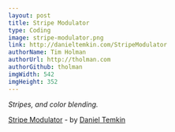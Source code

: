 ```yaml
---
layout: post
title: Stripe Modulator
type: Coding
image: stripe-modulator.png
link: http://danieltemkin.com/StripeModulator
authorName: Tim Holman
authorUrl: http://tholman.com
authorGithub: tholman
imgWidth: 542
imgHeight: 352
---
```


_Stripes, and color blending._

[Stripe Modulator](http://danieltemkin.com/StripeModulator) - by [Daniel Temkin](http://danieltemkin.com/)
